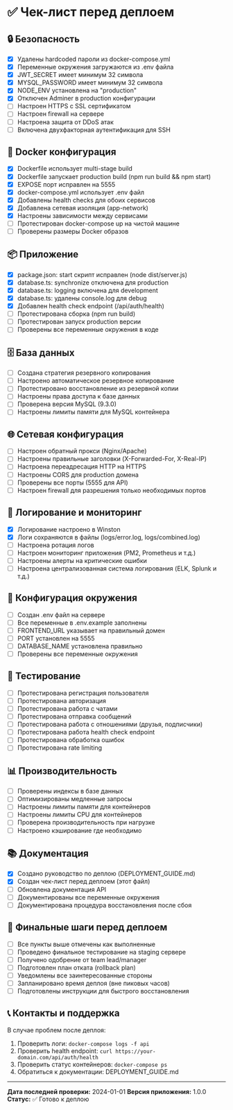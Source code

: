 # ✅ Чек-лист перед деплоем

## 🔒 Безопасность

- [x] Удалены hardcoded пароли из docker-compose.yml
- [x] Переменные окружения загружаются из .env файла
- [x] JWT_SECRET имеет минимум 32 символа
- [x] MYSQL_PASSWORD имеет минимум 32 символа
- [x] NODE_ENV установлена на "production"
- [x] Отключен Adminer в production конфигурации
- [ ] Настроен HTTPS с SSL сертификатом
- [ ] Настроен firewall на сервере
- [ ] Настроена защита от DDoS атак
- [ ] Включена двухфакторная аутентификация для SSH

## 🐳 Docker конфигурация

- [x] Dockerfile использует multi-stage build
- [x] Dockerfile запускает production build (npm run build && npm start)
- [x] EXPOSE порт исправлен на 5555
- [x] docker-compose.yml использует .env файл
- [x] Добавлены health checks для обоих сервисов
- [x] Добавлена сетевая изоляция (app-network)
- [x] Настроены зависимости между сервисами
- [ ] Протестирован docker-compose up на чистой машине
- [ ] Проверены размеры Docker образов

## 📦 Приложение

- [x] package.json: start скрипт исправлен (node dist/server.js)
- [x] database.ts: synchronize отключена для production
- [x] database.ts: logging включена для development
- [x] database.ts: удалены console.log для debug
- [x] Добавлен health check endpoint (/api/auth/health)
- [ ] Протестирована сборка (npm run build)
- [ ] Протестирован запуск production версии
- [ ] Проверены все переменные окружения в коде

## 🗄️ База данных

- [ ] Создана стратегия резервного копирования
- [ ] Настроено автоматическое резервное копирование
- [ ] Протестировано восстановление из резервной копии
- [ ] Настроены права доступа к базе данных
- [ ] Проверена версия MySQL (9.3.0)
- [ ] Настроены лимиты памяти для MySQL контейнера

## 🌐 Сетевая конфигурация

- [ ] Настроен обратный прокси (Nginx/Apache)
- [ ] Настроены правильные заголовки (X-Forwarded-For, X-Real-IP)
- [ ] Настроена переадресация HTTP на HTTPS
- [ ] Настроены CORS для production домена
- [ ] Проверены все порты (5555 для API)
- [ ] Настроен firewall для разрешения только необходимых портов

## 📝 Логирование и мониторинг

- [x] Логирование настроено в Winston
- [x] Логи сохраняются в файлы (logs/error.log, logs/combined.log)
- [ ] Настроена ротация логов
- [ ] Настроен мониторинг приложения (PM2, Prometheus и т.д.)
- [ ] Настроены алерты на критические ошибки
- [ ] Настроена централизованная система логирования (ELK, Splunk и т.д.)

## 🔧 Конфигурация окружения

- [ ] Создан .env файл на сервере
- [ ] Все переменные в .env.example заполнены
- [ ] FRONTEND_URL указывает на правильный домен
- [ ] PORT установлен на 5555
- [ ] DATABASE_NAME установлена правильно
- [ ] Проверены все переменные окружения

## 🧪 Тестирование

- [ ] Протестирована регистрация пользователя
- [ ] Протестирована авторизация
- [ ] Протестирована работа с чатами
- [ ] Протестирована отправка сообщений
- [ ] Протестирована работа с отношениями (друзья, подписчики)
- [ ] Протестирована работа health check endpoint
- [ ] Протестирована обработка ошибок
- [ ] Протестирована rate limiting

## 📊 Производительность

- [ ] Проверены индексы в базе данных
- [ ] Оптимизированы медленные запросы
- [ ] Настроены лимиты памяти для контейнеров
- [ ] Настроены лимиты CPU для контейнеров
- [ ] Проверена производительность при нагрузке
- [ ] Настроено кэширование где необходимо

## 📚 Документация

- [x] Создано руководство по деплою (DEPLOYMENT_GUIDE.md)
- [x] Создан чек-лист перед деплоем (этот файл)
- [ ] Обновлена документация API
- [ ] Документированы все переменные окружения
- [ ] Документирована процедура восстановления после сбоя

## 🚀 Финальные шаги перед деплоем

- [ ] Все пункты выше отмечены как выполненные
- [ ] Проведено финальное тестирование на staging сервере
- [ ] Получено одобрение от team lead/manager
- [ ] Подготовлен план отката (rollback plan)
- [ ] Уведомлены все заинтересованные стороны
- [ ] Запланировано время деплоя (вне пиковых часов)
- [ ] Подготовлены инструкции для быстрого восстановления

## 📞 Контакты и поддержка

В случае проблем после деплоя:
1. Проверить логи: `docker-compose logs -f api`
2. Проверить health endpoint: `curl https://your-domain.com/api/auth/health`
3. Проверить статус контейнеров: `docker-compose ps`
4. Обратиться к документации: DEPLOYMENT_GUIDE.md

---

**Дата последней проверки:** 2024-01-01
**Версия приложения:** 1.0.0
**Статус:** ✅ Готово к деплою

